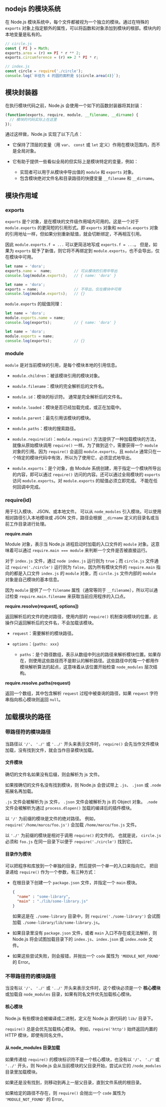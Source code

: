 ## nodejs 的模块系统

在 Node.js 模块系统中，每个文件都被视为一个独立的模块。通过在特殊的 `exports` 对象上指定额外的属性，可以将函数和对象添加到模块的根部。模块内的本地变量是私有的。

```js
// circle.js
const { PI } = Math;
exports.area = (r) => PI * r ** 2;
exports.circumference = (r) => 2 * PI * r;
```

```js
// index.js
const circle = require('./circle');
console.log(`半径为 4 的圆的面积是 ${circle.area(4)}`);
```

## 模块封装器

在执行模块代码之前，Node.js 会使用一个如下的函数封装器将其封装：

```js
(function(exports, require, module, __filename, __dirname) {
  // 模块的代码实际上在这里
});
```

通过这样做，Node.js 实现了以下几点：

- 它保持了顶层的变量（用 `var`、 `const` 或 `let` 定义）作用在模块范围内，而不是全局对象。

- 它有助于提供一些看似全局的但实际上是模块特定的变量，例如：

    - 实现者可以用于从模块中导出值的 `module` 和 `exports` 对象。
    - 包含模块绝对文件名和目录路径的快捷变量 `__filename` 和 `__dirname`。

## 模块作用域

### exports

`exports` 是个对象，是在模块的文件级作用域内可用的。这是一个对于 `module.exports` 的更简短的引用形式。即 `exports` 对象和 `module.exports` 对象的引用地址一样，但如果分别重新赋值，就会切断绑定，不再相互引用。

因此 `module.exports.f = ...` 可以更简洁地写成 `exports.f = ...`。 但是，如果为 `exports` 赋予了新值，则它将不再绑定到 `module.exports`，也不会导出，仅在模块中可用。

```js
let name = 'dora';
exports.name =  name;          // 可从模块的引用中导出
console.log(module.exports);   // { name: 'dora' }
```

```js
let name = 'dora';
exports = name;                // 不导出，仅在模块中可用
console.log(module.exports);   // {}
```

`module.exports` 的赋值同理：

```js
let name = 'dora';
module.exports.name = name;
console.log(exports);          // { name: 'dora' }
```

```js
let name = 'dora';
module.exports = name;
console.log(exports);          // {}
```

### module

`module` 是对当前模块的引用，是每个模块本地的引用信息。

- `module.children`：被该模块引用的模块对象。

- `module.filename`：模块的完全解析后的文件名。

- `module.id`：模块的标识符。 通常是完全解析后的文件名。

- `module.loaded`：模块是否已经加载完成，或正在加载中。

- `module.parent`：最先引用该模块的模块。

- `module.paths`：模块的搜索路径。

- `module.require(id)`：`module.require()` 方法提供了一种加载模块的方法，就像从原始模块调用 `require()` 一样。为了做到这个，需要获得一个 `module` 对象的引用。因为 `require()` 会返回 `module.exports`，且 `module` 通常只在一个特定的模块代码中有效，所以为了使用它，必须显式地导出。

- `module.exports`：是个对象，由 Module 系统创建，用于指定一个模块所导出的内容，即可以通过 `require()` 访问的内容。还可以通过全局模块的 `exports` 访问 `module.exports`。对 `module.exports` 的赋值必须立即完成。 不能在任何回调中完成。

### require(id)

用于引入模块、 JSON、或本地文件。 可以从 `node_modules` 引入模块。可以使用相对路径引入本地模块或 JSON 文件，路径会根据 `__dirname` 定义的目录名或当前工作目录进行处理。

**require.main**

Module 对象，表示当 Node.js 进程启动时加载的入口文件的 `module` 对象。这意味着可以通过 `require.main === module` 来判断一个文件是否被直接运行。

对于 `index.js` 文件，通过 `node index.js` 运行则为 `true`；而 `circle.js` 文件通过 `require('./circle')` 运行则为 `false`，因为所有模块文件的 `require.main` 指向的都是入口文件 `index.js` 的 `module` 对象，而 `circle.js` 文件内部的 `module` 对象是自己模块的基本信息。

因为 `module` 提供了一个 `filename` 属性（通常等同于 `__filename`），所以可以通过检查 `require.main.filename` 来获取当前应用程序的入口点。

**require.resolve(request[, options])**

返回解析后的文件的绝对路径，使用内部的 `require()` 机制查询模块的位置，此操作只返回解析后的文件名，不会加载该模块。

- `request`：需要解析的模块路径。
- `options`：`{paths: xxx}`

    - `paths`：是个路径数组，表示从数组中列出的路径来解析模块位置。如果存在，则使用这些路径而不是默认的解析路径。这些路径中的每一个都用作模块解析算法的起点，这意味着从该位置开始检查 `node_modules` 层次结构。

**require.resolve.paths(request)**

返回一个数组，其中包含解析 `request` 过程中被查询的路径，如果 `request` 字符串指向核心模块则返回 `null`。

## 加载模块的路径

### 带路径符的模块路径

当路径以 `'/'`、 `'./'` 或 `'../'` 开头来表示文件时，`require()` 会先当作文件模块加载，没有找到文件，就会当作目录模块加载。

#### 文件模块

确切的文件名如果没有后缀，则会解析为 js 文件。

如果按确切的文件名没有找到模块，则 Node.js 会尝试带上 `.js`、 `.json` 或 `.node` 拓展名再加载。

`.js` 文件会被解析为 js 文件， `.json` 文件会被解析为 js 的 Object 对象。 `.node` 文件会被解析为通过 `process.dlopen()` 加载的编译后的插件模块。

以 `'/'` 为前缀的模块是文件的绝对路径。 例如，`require('/home/marco/foo.js')` 会加载 `/home/marco/foo.js` 文件。

以 `'./'` 为前缀的模块是相对于调用 `require()` 的文件的。 也就是说， `circle.js` 必须和 `foo.js` 在同一目录下以便于 `require('./circle')` 找到它。

#### 目录作为模块

可以把程序和库放到一个单独的目录，然后提供一个单一的入口来指向它。 把目录递给 `require()` 作为一个参数，有三种方式：

- 在根目录下创建一个 `package.json` 文件，并指定一个 `main` 模块。

    ```json
    { 
      "name" : "some-library",
      "main" : "./lib/some-library.js"
    }
    ```
    
    如果这是在 `./some-library` 目录中，则 `require('./some-library')` 会试图加载 `./some-library/lib/some-library.js`。

- 如果目录里没有 `package.json` 文件，或者 `main` 入口不存在或无法解析，则 Node.js 将会试图加载目录下的 `index.js`、`index.json` 或 `index.node` 文件。

- 如果这些尝试失败，则会报错，并抛出一个 `code` 属性为 `'MODULE_NOT_FOUND'` 的 Error。

### 不带路径符的模块路径

当没有以 `'/'`、 `'./'` 或 `'../'` 开头来表示文件时，这个模块必须是一个 **核心模块** 或加载自 `node_modules` 目录，如果有同名文件优先加载核心模块。

#### 核心模块

Node.js 有些模块会被编译成二进制，定义在 Node.js 源代码的 `lib/` 目录下。

`require()` 总是会优先加载核心模块。 例如，`require('http')` 始终返回内置的 HTTP 模块，即使有同名文件。

#### 从 node_modules 目录加载

如果传递给 `require()` 的模块标识符不是一个核心模块，也没有以 `'/'`、 `'./'` 或 `'../'` 开头，则 Node.js 会从当前模块的父目录开始，尝试从它的 `/node_modules` 目录里加载模块。

如果还是没有找到，则移动到再上一层父目录，直到文件系统的根目录。

如果给定的路径不存在，则 `require()` 会抛出一个 `code` 属性为 `'MODULE_NOT_FOUND'` 的 Error。
